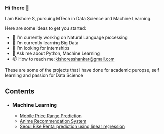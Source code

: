 ### Hi there 👋


I am Kishore S, pursuing MTech in Data Science and Machine Learning.

Here are some ideas to get you started:

- 🔭 I’m currently working on Natural Language processing
- 🌱 I’m currently learning Big Data
- 👯 I’m looking for internships
- 💬 Ask me about Python, Machine Learning
- 📫 How to reach me: kishoresshankar@gmail.com


These are some of the projects that i have done for academic puropse, self learning and passion for Data Science

## Contents
- ### Machine Learning

  - [Mobile Price Range Prediction](https://github.com/kishore-s-gowda/Machine_Learning/tree/main/Mobile%20Price%20Range%20Prediction(Classification))
  - [Anime Recommendation System](https://github.com/kishore-s-gowda/Machine_Learning/tree/main/Recommendation%20System)
  - [Seoul Bike Rental prediction using linear regression](https://github.com/kishore-s-gowda/Machine_Learning/tree/main/Seoul%20Bike%20Rental%20prediction%20using%20linear%20regression)

